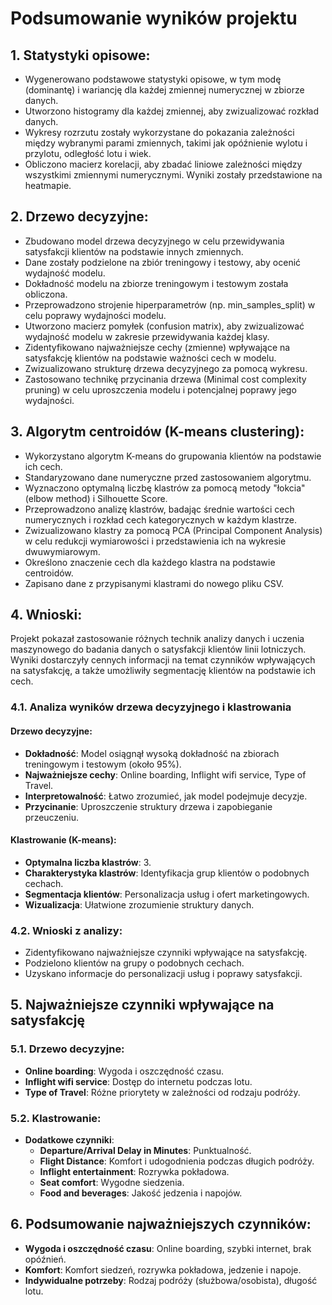 # Podsumowanie wyników projektu

## 1. Statystyki opisowe:

- Wygenerowano podstawowe statystyki opisowe, w tym modę (dominantę) i wariancję dla każdej zmiennej numerycznej w zbiorze danych.
- Utworzono histogramy dla każdej zmiennej, aby zwizualizować rozkład danych.
- Wykresy rozrzutu zostały wykorzystane do pokazania zależności między wybranymi parami zmiennych, takimi jak opóźnienie wylotu i przylotu, odległość lotu i wiek.
- Obliczono macierz korelacji, aby zbadać liniowe zależności między wszystkimi zmiennymi numerycznymi. Wyniki zostały przedstawione na heatmapie.

## 2. Drzewo decyzyjne:

- Zbudowano model drzewa decyzyjnego w celu przewidywania satysfakcji klientów na podstawie innych zmiennych.
- Dane zostały podzielone na zbiór treningowy i testowy, aby ocenić wydajność modelu.
- Dokładność modelu na zbiorze treningowym i testowym została obliczona.
- Przeprowadzono strojenie hiperparametrów (np. min_samples_split) w celu poprawy wydajności modelu.
- Utworzono macierz pomyłek (confusion matrix), aby zwizualizować wydajność modelu w zakresie przewidywania każdej klasy.
- Zidentyfikowano najważniejsze cechy (zmienne) wpływające na satysfakcję klientów na podstawie ważności cech w modelu.
- Zwizualizowano strukturę drzewa decyzyjnego za pomocą wykresu.
- Zastosowano technikę przycinania drzewa (Minimal cost complexity pruning) w celu uproszczenia modelu i potencjalnej poprawy jego wydajności.

## 3. Algorytm centroidów (K-means clustering):

- Wykorzystano algorytm K-means do grupowania klientów na podstawie ich cech.
- Standaryzowano dane numeryczne przed zastosowaniem algorytmu.
- Wyznaczono optymalną liczbę klastrów za pomocą metody "łokcia" (elbow method) i Silhouette Score.
- Przeprowadzono analizę klastrów, badając średnie wartości cech numerycznych i rozkład cech kategorycznych w każdym klastrze.
- Zwizualizowano klastry za pomocą PCA (Principal Component Analysis) w celu redukcji wymiarowości i przedstawienia ich na wykresie dwuwymiarowym.
- Określono znaczenie cech dla każdego klastra na podstawie centroidów.
- Zapisano dane z przypisanymi klastrami do nowego pliku CSV.

## 4. Wnioski:

Projekt pokazał zastosowanie różnych technik analizy danych i uczenia maszynowego do badania danych o satysfakcji klientów linii lotniczych. Wyniki dostarczyły cennych informacji na temat czynników wpływających na satysfakcję, a także umożliwiły segmentację klientów na podstawie ich cech.

### 4.1. Analiza wyników drzewa decyzyjnego i klastrowania

#### Drzewo decyzyjne:
- **Dokładność**: Model osiągnął wysoką dokładność na zbiorach treningowym i testowym (około 95%).
- **Najważniejsze cechy**: Online boarding, Inflight wifi service, Type of Travel.
- **Interpretowalność**: Łatwo zrozumieć, jak model podejmuje decyzje.
- **Przycinanie**: Uproszczenie struktury drzewa i zapobieganie przeuczeniu.

#### Klastrowanie (K-means):
- **Optymalna liczba klastrów**: 3.
- **Charakterystyka klastrów**: Identyfikacja grup klientów o podobnych cechach.
- **Segmentacja klientów**: Personalizacja usług i ofert marketingowych.
- **Wizualizacja**: Ułatwione zrozumienie struktury danych.

### 4.2. Wnioski z analizy:
- Zidentyfikowano najważniejsze czynniki wpływające na satysfakcję.
- Podzielono klientów na grupy o podobnych cechach.
- Uzyskano informacje do personalizacji usług i poprawy satysfakcji.

## 5. Najważniejsze czynniki wpływające na satysfakcję

### 5.1. Drzewo decyzyjne:
- **Online boarding**: Wygoda i oszczędność czasu.
- **Inflight wifi service**: Dostęp do internetu podczas lotu.
- **Type of Travel**: Różne priorytety w zależności od rodzaju podróży.

### 5.2. Klastrowanie:
- **Dodatkowe czynniki**:
  - **Departure/Arrival Delay in Minutes**: Punktualność.
  - **Flight Distance**: Komfort i udogodnienia podczas długich podróży.
  - **Inflight entertainment**: Rozrywka pokładowa.
  - **Seat comfort**: Wygodne siedzenia.
  - **Food and beverages**: Jakość jedzenia i napojów.

## 6. Podsumowanie najważniejszych czynników:
- **Wygoda i oszczędność czasu**: Online boarding, szybki internet, brak opóźnień.
- **Komfort**: Komfort siedzeń, rozrywka pokładowa, jedzenie i napoje.
- **Indywidualne potrzeby**: Rodzaj podróży (służbowa/osobista), długość lotu.
